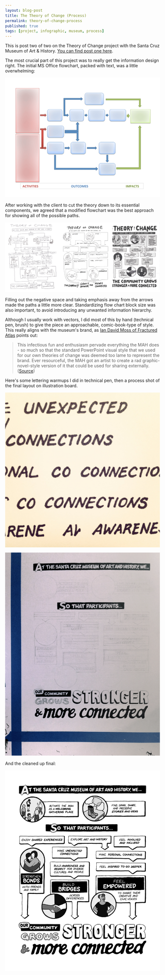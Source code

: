 ```yaml
---
layout: blog-post
title: The Theory of Change (Process)
permalink: theory-of-change-process
published: true
tags: [project, infographic, museum, process]
---
```

This is post two of two on the Theory of Change project with the Santa Cruz Museum of Art & History. [You can find post one here](/theory-of-change). 

The most crucial part of this project was to really get the information design right. The initial MS Office flowchart, packed with text, was a little overwhelming:

![Theory of Change Powerpoint](/images/blog/mah-toc-ppt.png)

After working with the client to cut the theory down to its essential components, we agreed that a modified flowchart was the best approach for showing all of the possible paths. 

![Theory of Change process](/images/blog/toc-sketches.png) 

Filling out the negative space and taking emphasis away from the arrows made the paths a little more clear. Standardizing flow chart block size was also important, to avoid introducing any unwanted information hierarchy. 

Although I usually work with vectors, I did most of this by hand (technical pen, brush) to give the piece an approachable, comic-book-type of style. This really aligns with the museum's brand, as [Ian David Moss of Fractured Atlas](https://www.fracturedatlas.org/) points out: 

> This infectious fun and enthusiasm pervade everything the MAH does - so much so that the standard PowerPoint visual style that we used for our own theories of change was deemed too lame to represent the brand. Ever resourceful, the MAH got an artist to create a rad graphic-novel-style version of it that could be used for sharing externally.
> ([Source](https://www.fracturedatlas.org/site/blog/2015/03/25/living-and-learning-with-nina-simon-and-the-santa-cruz-mah/))

Here's some lettering warmups I did in technical pen, then a process shot of the final layout on illustration board.

![Theory of Change process](/images/blog/toc-lettering-1.jpg)

![Theory of Change process](/images/blog/toc-lettering-2.png)

And the cleaned up final: 

![Theory of Change](/images/blog/mah-toc-final.png) 








